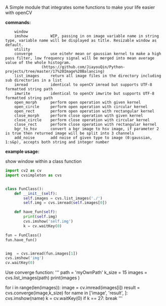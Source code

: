 A Simple module that integrates some functions to make your life easier with openCV

**commands:**

```   
    window
    imshow          WIP, passing in on image variable name in string type, variable name will be displayed as title. Resizable window as default.
    utility
    converge        use eitehr mean or gaussian kernel to make a high pass filter, low frequency signal will be merged into mean average value of the whole histogram. 
    		    (https://github.com/JiayouQin/Python-projects/tree/master/17%20Image%20Balancing)
    list_images     return all image files in the directory including sub directories in a list
    imread          identical to openCV imread but supports UTF-8 formatted string path
    imwrite         identical to openCV imwrite but supports UTF-8 formatted string path
    open_morph      perform open operation with given kernel
    open_circle     perform open operation with circular kernel
    open_rect       perform open operation with rectangular kernel
    close_morph     perform close operation with given kernel
    close_circle    perform close operation with circular kernel
    close_rect      perform close operation with rectangular kernel
    bgr_to_hsv      convert a bgr image to hsv image, if parameter 2 is true then returned image will be split into 3 channels
    add_noise       add noise of given type to image (0:gaussian, 1:s&p), accepts both string and integer number
```


**example usage:**

show window within a class function

```python
import cv2 as cv
import cvsimpleton as cvs


class FunClass():
	def __init__(self):
		self.images = cvs.list_images('./')
		self.img = cvs.imread(self.images[0])

	def have_fun(self):
		print(self.img)
		cvs.imshow('self.img')
		k = cv.waitKey(0)

fun = FunClass()
fun.have_fun()


img  = cvs.imread(fun.images[1])
cvs.imshow('img')
cv.waitKey(0)
```

Use converge function:
'''
path = 'myOwnPath'
k_size = 15
images = cvs.list_images(path)
print(images )

for i in range(len(images)):
    image = cv.imread(images[i])
    result = cvs.converge(image,k_size)
    for name in ['image', 'result', ]:
        cvs.imshow(name)
    k = cv.waitKey(0)
    if k == 27:
        break
'''
